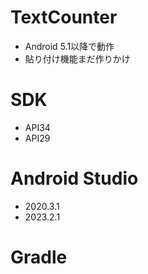 # TextCounter
- Android 5.1以降で動作
- 貼り付け機能まだ作りかけ
# SDK 
- API34
- API29
# Android Studio
- 2020.3.1
- 2023.2.1
# Gradle

